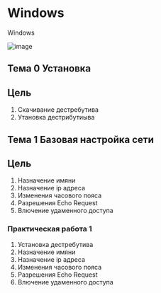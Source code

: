 # Windows
Windows

![image](https://user-images.githubusercontent.com/79700810/155104607-d977c882-3850-4711-a608-6e637e5c011f.png)


## Тема 0 Установка
## Цель
1) Скачивание дестребутива
2) Утановка дестрибутиыва

## Тема 1 Базовая настройка сети
## Цель
1) Назначение имяни
2) Назначение ip адреса
3) Изменения часового пояса
4) Разрешения Echo Request
5) Влючение удаменного доступа

### Практическая работа 1
1) Установка дестребутива
2) Назначение имяни
3) Назначение ip адреса
4) Изменения часового пояса
5) Разрешения Echo Request
6) Влючение удаменного доступа
